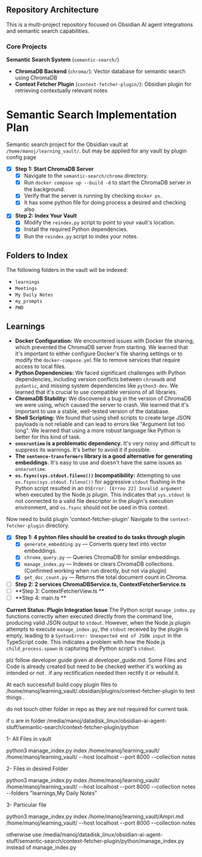 ## Repository Architecture

This is a multi-project repository focused on Obsidian AI agent integrations and semantic search capabilities. 

### Core Projects

 **Semantic Search System** (`semantic-search/`)
   - **ChromaDB Backend** (`chroma/`): Vector database for semantic search using ChromaDB
   - **Context Fetcher Plugin** (`context-fetcher-plugin/`): Obsidian plugin for retrieving contextually relevant notes

# Semantic Search Implementation Plan

Semantic search project for the Obsidian vault at `/home/manoj/learning_vault/`. but may be applied for any vault by plugin config page

- [x] **Step 1: Start ChromaDB Server**
  - [x] Navigate to the `semantic-search/chroma` directory.
  - [x] Run `docker compose up --build -d` to start the ChromaDB server in the background.
  - [x] Verify that the server is running by checking `docker ps`.
  - [x] It has some python file for doing process a desired and checking also

- [x] **Step 2: Index Your Vault**
  - [x] Modify the `reindex.py` script to point to your vault's location.
  - [x] Install the required Python dependencies.
  - [x] Run the `reindex.py` script to index your notes.

## Folders to Index

The following folders in the vault will be indexed:

- `learnings`
- `Meetings`
- `My Daily Notes`
- `my_prompts`
- `PWD`

## Learnings

- **Docker Configuration:** We encountered issues with Docker file sharing, which prevented the ChromaDB server from starting. We learned that it's important to either configure Docker's file sharing settings or to modify the `docker-compose.yml` file to remove services that require access to local files.
- **Python Dependencies:** We faced significant challenges with Python dependencies, including version conflicts between `chromadb` and `pydantic`, and missing system dependencies like `python3-dev`. We learned that it's crucial to use compatible versions of all libraries.
- **ChromaDB Stability:** We discovered a bug in the version of ChromaDB we were using, which caused the server to crash. We learned that it's important to use a stable, well-tested version of the database.
- **Shell Scripting:** We found that using shell scripts to create large JSON payloads is not reliable and can lead to errors like "Argument list too long". We learned that using a more robust language like Python is better for this kind of task.
- **`onnxruntime` is a problematic dependency.** It's very noisy and difficult to suppress its warnings. It's better to avoid it if possible.
- **The `sentence-transformers` library is a good alternative for generating embeddings.** It's easy to use and doesn't have the same issues as `onnxruntime`.
- **`os.fsync(sys.stdout.fileno())` Incompatibility:** Attempting to use `os.fsync(sys.stdout.fileno())` for aggressive `stdout` flushing in the Python script resulted in an `OSError: [Errno 22] Invalid argument` when executed by the Node.js plugin. This indicates that `sys.stdout` is not connected to a valid file descriptor in the plugin's execution environment, and `os.fsync` should not be used in this context.

Now need to build plugin 'context-fetcher-plugin' 
Navigate to the `context-fetcher-plugin` directory.

- [x] **Step 1: 4 pyhton files should be created to do tasks through plugin**
  - [x] `generate_embedding.py` — Converts query text into vector embeddings.
  - [x] `chroma_query.py` — Queries ChromaDB for similar embeddings.
  - [x] `manage_index.py` — Indexes or clears ChromaDB collections. (Confirmed working when run directly, but not via plugin)
  - [x] `get_doc_count.py` — Returns the total document count in Chroma.
  
- [ ] **Step 2: 2 services ChromaDBService.ts, ContextFetcherService.ts**
- [ ] **Step 3: ContextFetcherView.ts **
- [ ] **Step 4: main.ts  **

**Current Status: Plugin Integration Issue**
The Python script `manage_index.py` functions correctly when executed directly from the command line, producing valid JSON output to `stdout`. However, when the Node.js plugin attempts to execute `manage_index.py`, the `stdout` received by the plugin is empty, leading to a `SyntaxError: Unexpected end of JSON input` in the TypeScript code. This indicates a problem with how the Node.js `child_process.spawn` is capturing the Python script's `stdout`.

plz follow developer guide given at developer_guide.md.
Some Files and Code is already created but need to be checked wether it's working as intended or not . if any rectification needed then rectify it or rebuild it.


At each successfull build copy plugin files to /home/manoj/learning_vault/.obsidian/plugins/context-fetcher-plugin to test things .

do not touch other folder in repo as they are not required for current task.


if u are in folder 
/media/manoj/datadisk_linux/obsidian-ai-agent-stuff/semantic-search/context-fetcher-plugin/python

1- All Files in vault

python3 manage_index.py index /home/manoj/learning_vault/  /home/manoj/learning_vault/ --host localhost --port 8000 --collection notes 

2- Files in desired Folder

python3 manage_index.py index /home/manoj/learning_vault/  /home/manoj/learning_vault/ --host localhost --port 8000 --collection notes --folders "learnings,My Daily Notes"

3- Particular file

python3 manage_index.py index /home/manoj/learning_vault/Ampri.md /home/manoj/learning_vault/ --host localhost --port 8000 --collection notes 

otherwise use 
/media/manoj/datadisk_linux/obsidian-ai-agent-stuff/semantic-search/context-fetcher-plugin/python/manage_index.py instead of manage_index.py